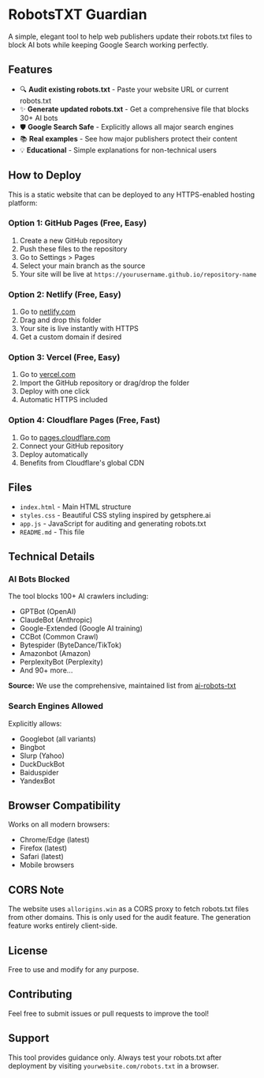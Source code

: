 # RobotsTXT Guardian

A simple, elegant tool to help web publishers update their robots.txt files to block AI bots while keeping Google Search working perfectly.

## Features

- 🔍 **Audit existing robots.txt** - Paste your website URL or current robots.txt
- ✨ **Generate updated robots.txt** - Get a comprehensive file that blocks 30+ AI bots
- 🛡️ **Google Search Safe** - Explicitly allows all major search engines
- 📚 **Real examples** - See how major publishers protect their content
- 💡 **Educational** - Simple explanations for non-technical users

## How to Deploy

This is a static website that can be deployed to any HTTPS-enabled hosting platform:

### Option 1: GitHub Pages (Free, Easy)

1. Create a new GitHub repository
2. Push these files to the repository
3. Go to Settings > Pages
4. Select your main branch as the source
5. Your site will be live at `https://yourusername.github.io/repository-name`

### Option 2: Netlify (Free, Easy)

1. Go to [netlify.com](https://netlify.com)
2. Drag and drop this folder
3. Your site is live instantly with HTTPS
4. Get a custom domain if desired

### Option 3: Vercel (Free, Easy)

1. Go to [vercel.com](https://vercel.com)
2. Import the GitHub repository or drag/drop the folder
3. Deploy with one click
4. Automatic HTTPS included

### Option 4: Cloudflare Pages (Free, Fast)

1. Go to [pages.cloudflare.com](https://pages.cloudflare.com)
2. Connect your GitHub repository
3. Deploy automatically
4. Benefits from Cloudflare's global CDN

## Files

- `index.html` - Main HTML structure
- `styles.css` - Beautiful CSS styling inspired by getsphere.ai
- `app.js` - JavaScript for auditing and generating robots.txt
- `README.md` - This file

## Technical Details

### AI Bots Blocked

The tool blocks 100+ AI crawlers including:
- GPTBot (OpenAI)
- ClaudeBot (Anthropic)
- Google-Extended (Google AI training)
- CCBot (Common Crawl)
- Bytespider (ByteDance/TikTok)
- Amazonbot (Amazon)
- PerplexityBot (Perplexity)
- And 90+ more...

**Source:** We use the comprehensive, maintained list from [ai-robots-txt](https://github.com/ai-robots-txt/ai.robots.txt)

### Search Engines Allowed

Explicitly allows:
- Googlebot (all variants)
- Bingbot
- Slurp (Yahoo)
- DuckDuckBot
- Baiduspider
- YandexBot

## Browser Compatibility

Works on all modern browsers:
- Chrome/Edge (latest)
- Firefox (latest)
- Safari (latest)
- Mobile browsers

## CORS Note

The website uses `allorigins.win` as a CORS proxy to fetch robots.txt files from other domains. This is only used for the audit feature. The generation feature works entirely client-side.

## License

Free to use and modify for any purpose.

## Contributing

Feel free to submit issues or pull requests to improve the tool!

## Support

This tool provides guidance only. Always test your robots.txt after deployment by visiting `yourwebsite.com/robots.txt` in a browser.


